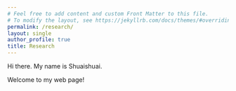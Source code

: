 ```yaml
---
# Feel free to add content and custom Front Matter to this file.
# To modify the layout, see https://jekyllrb.com/docs/themes/#overriding-theme-defaults
permalink: /research/
layout: single
author_profile: true
title: Research
---
```


Hi there. My name is Shuaishuai.

Welcome to my web page!